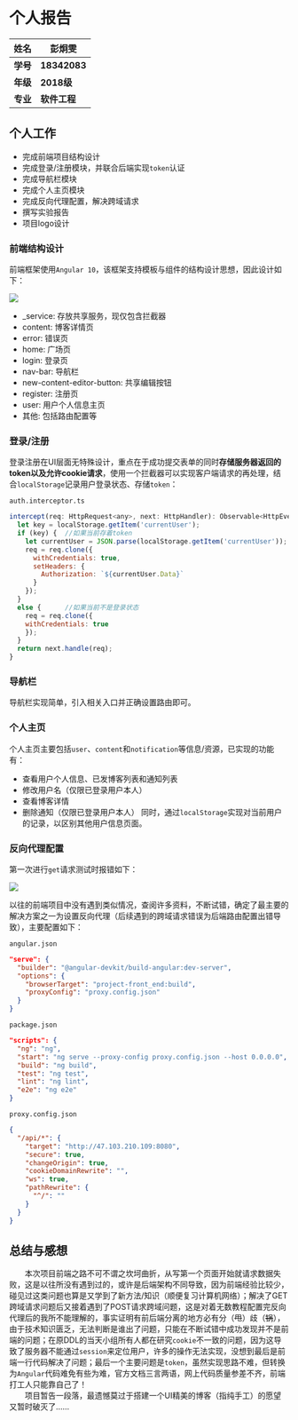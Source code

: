 # 个人报告

| **姓名** | **彭炯雯**   |
| -------- | ------------ |
| **学号** | **18342083** |
| **年级** | **2018级**   |
| **专业** | **软件工程** |

## 个人工作

- 完成前端项目结构设计
- 完成登录/注册模块，并联合后端实现``token``认证
- 完成导航栏模块
- 完成个人主页模块
- 完成反向代理配置，解决跨域请求
- 撰写实验报告
- 项目logo设计

### 前端结构设计

前端框架使用``Angular 10``，该框架支持模板与组件的结构设计思想，因此设计如下：

![](https://cdn.jsdelivr.net/gh/sherryjw/StaticResource@master/image/sc-hw9-002.png)
- _service: 存放共享服务，现仅包含拦截器
- content: 博客详情页
- error: 错误页
- home: 广场页
- login: 登录页
- nav-bar: 导航栏
- new-content-editor-button: 共享编辑按钮
- register: 注册页
- user: 用户个人信息主页
- 其他: 包括路由配置等

### 登录/注册

登录注册在UI层面无特殊设计，重点在于成功提交表单的同时**存储服务器返回的token以及允许cookie请求**，使用一个拦截器可以实现客户端请求的再处理，结合``localStorage``记录用户登录状态、存储``token``：

``auth.interceptor.ts``
```js
intercept(req: HttpRequest<any>, next: HttpHandler): Observable<HttpEvent<any>> {
  let key = localStorage.getItem('currentUser');
  if (key) {  //如果当前存着token
    let currentUser = JSON.parse(localStorage.getItem('currentUser'));
    req = req.clone({
      withCredentials: true,
      setHeaders: {
        Authorization: `${currentUser.Data}`
      }
    });
  }
  else {      //如果当前不是登录状态
    req = req.clone({
    withCredentials: true
    });
  }
  return next.handle(req);
}
```


### 导航栏

导航栏实现简单，引入相关入口并正确设置路由即可。

### 个人主页

个人主页主要包括``user``、``content``和``notification``等信息/资源，已实现的功能有：
- 查看用户个人信息、已发博客列表和通知列表
- 修改用户名（仅限已登录用户本人）
- 查看博客详情
- 删除通知（仅限已登录用户本人）
同时，通过``localStorage``实现对当前用户的记录，以区别其他用户信息页面。

### 反向代理配置

第一次进行``get``请求测试时报错如下：

![](https://cdn.jsdelivr.net/gh/sherryjw/StaticResource@master/image/sc-hw9-001.png)

以往的前端项目中没有遇到类似情况，查阅许多资料，不断试错，确定了最主要的解决方案之一为设置反向代理（后续遇到的跨域请求错误为后端路由配置出错导致），主要配置如下：

``angular.json``
```json
"serve": {
  "builder": "@angular-devkit/build-angular:dev-server",
  "options": {
    "browserTarget": "project-front_end:build",
    "proxyConfig": "proxy.config.json"
  }
}
```

``package.json``
```json
"scripts": {
  "ng": "ng",
  "start": "ng serve --proxy-config proxy.config.json --host 0.0.0.0",
  "build": "ng build",
  "test": "ng test",
  "lint": "ng lint",
  "e2e": "ng e2e"
}
```

``proxy.config.json``
```json
{
  "/api/*": {
    "target": "http://47.103.210.109:8080",
    "secure": true,
    "changeOrigin": true,
    "cookieDomainRewrite": "",
    "ws": true,
    "pathRewrite": {
      "^/": ""
    }
  }
}
```

## 总结与感想

&emsp;&emsp;本次项目前端之路不可不谓之坎坷曲折，从写第一个页面开始就请求数据失败，这是以往所没有遇到过的，或许是后端架构不同导致，因为前端经验比较少，碰见过这类问题也算是又学到了新方法/知识（顺便复习计算机网络）；解决了GET跨域请求问题后又接着遇到了POST请求跨域问题，这是对着无数教程配置完反向代理后的我所不能理解的，事实证明有前后端分离的地方必有分（~~甩~~）歧（~~锅~~），由于技术知识匮乏，无法判断是谁出了问题，只能在不断试错中成功发现并不是前端的问题；在原DDL的当天小组所有人都在研究``cookie``不一致的问题，因为这导致了服务器不能通过``session``来定位用户，许多的操作无法实现，没想到最后是前端一行代码解决了问题；最后一个主要问题是``token``，虽然实现思路不难，但转换为``Angular``代码难免有些为难，官方文档三言两语，网上代码质量参差不齐，前端打工人只能靠自己了！<br/>
&emsp;&emsp;项目暂告一段落，最遗憾莫过于搭建一个UI精美的博客（指纯手工）的愿望又暂时破灭了……
